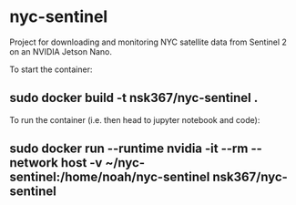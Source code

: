 # nyc-sentinel

Project for downloading and monitoring NYC satellite data from Sentinel 2 on an NVIDIA Jetson Nano.  

To start the container:

## sudo docker build -t nsk367/nyc-sentinel .

To run the container (i.e. then head to jupyter notebook and code):

## sudo docker run --runtime nvidia -it --rm --network host -v ~/nyc-sentinel:/home/noah/nyc-sentinel nsk367/nyc-sentinel
